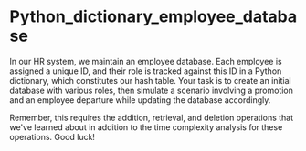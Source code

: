 # Python_dictionary_employee_database

In our HR system, we maintain an employee database. Each employee is assigned a unique ID, and their role is tracked against this ID in a Python dictionary, which constitutes our hash table. Your task is to create an initial database with various roles, then simulate a scenario involving a promotion and an employee departure while updating the database accordingly.

Remember, this requires the addition, retrieval, and deletion operations that we've learned about in addition to the time complexity analysis for these operations. Good luck!
